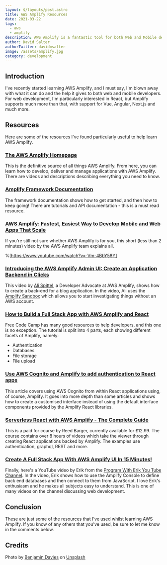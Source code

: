 ```yaml
---
layout: $/layouts/post.astro
title: AWS Amplify Resources
date: 2021-03-22
tags:
  - aws
  - amplify
description: AWS Amplify is a fantastic tool for both Web and Mobile developers. This article lists some useful resources for any developer using AWS Amplify.
author: David Salter
authorTwitter: davidmsalter
image: /assets/amplify.jpg
category: development
---
```


## Introduction

I've recently started learning AWS Amplify, and I must say, I'm blown away with what it can do and the help it gives to both web and mobile developers. For web development, I'm particularly interested in React, but Amplify supports much more than that, with support for Vue, Angular, Next.js and much more.

## Resources

Here are some of the resources I've found particularly useful to help learn AWS Amplify.

### [The AWS Amplify Homepage](https://aws.amazon.com/amplify/)

This is the definitive source of all things AWS Amplify. From here, you can learn how to develop, deliver and manage applications with AWS Amplify. There are videos and descriptions describing everything you need to know.

### [Amplify Framework Documentation](https://docs.amplify.aws/)

The framework documentation shows how to get started, and then how to keep going! There are tutorials and API documentation - this is a must read resource.

### [AWS Amplify: Fastest, Easiest Way to Develop Mobile and Web Apps That Scale](https://www.youtube.com/watch?v=-Vm-4BbY58Y)

If you're still not sure whether AWS Amplify is for you, this short (less than 2 minutes) video by the AWS Amplify team explains all.

%[https://www.youtube.com/watch?v=-Vm-4BbY58Y]

### [Introducing the AWS Amplify Admin UI: Create an Application Backend in Clicks](https://welearncode.com/intro-amplify-admin-ui/)

This video by [Ali Spittel](https://twitter.com/aspittel), a Developer Advocate at AWS Amplify, shows how to create a back-end for a blog application. In the video, Ali uses the [Amplify Sandbox](https://sandbox.amplifyapp.com/getting-started) which allows you to start investigating things without an AWS account.

### [How to Build a Full Stack App with AWS Amplify and React](https://www.freecodecamp.org/news/ultimate-guide-to-aws-amplify-and-reacxt/)

Free Code Camp has many good resources to help developers, and this one is no exception. The tutorial is split into 4 parts, each showing different facets of Amplify, namely:

- Authentication
- Databases
- File storage
- File upload

### [Use AWS Cognito and Amplify to add authentication to React apps](https://blog.logrocket.com/authentication-react-apps-aws-amplify-cognito/)

This article covers using AWS Cognito from within React applications using, of course, Amplify. It goes into more depth than some articles and shows how to create a customised interface instead of using the default interface components provided by the Amplify React libraries.

### [Serverless React with AWS Amplify - The Complete Guide](https://www.udemy.com/course/serverless-react-with-aws-amplify/)

This is a paid for course by Reed Barger, currently available for £12.99. The course contains over 8 hours of videos which take the viewer through creating React applications backed by Amplify. The examples use authentication, graphql, REST and more.

### [Create A Full Stack App With AWS Amplify UI In 15 Minutes!](https://www.youtube.com/watch?v=Q70eWux2xpQ)

Finally, here's a YouTube video by Erik from the [Program With Erik You Tube Channel](https://www.youtube.com/channel/UCshZ3rdoCLjDYuTR_RBubzw). In the video, Erik shows how to use the Amplify Console to define back end databases and then connect to them from JavaScript. I love Erik's enthusiasm and he makes all subjects easy to understand. This is one of many videos on the channel discussing web development.

## Conclusion

These are just some of the resources that I've used whilst learning AWS Amplify. If you know of any others that you've used, be sure to let me know in the comments below.

## Credits

Photo by <a href="https://unsplash.com/@bendavisual?utm_source=unsplash&utm_medium=referral&utm_content=creditCopyText">Benjamin Davies</a> on <a href="/s/photos/top?utm_source=unsplash&utm_medium=referral&utm_content=creditCopyText">Unsplash</a>
